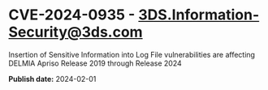 # CVE-2024-0935 - 3DS.Information-Security@3ds.com

Insertion of Sensitive Information into Log File vulnerabilities are affecting DELMIA Apriso Release 2019 through Release 2024

**Publish date:** 2024-02-01
